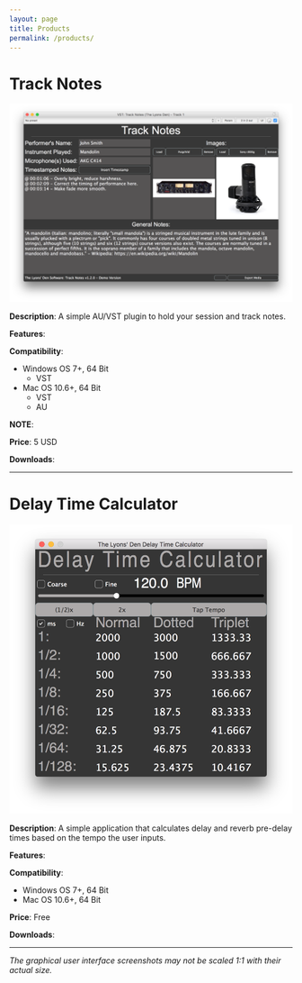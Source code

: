 ```yaml
---
layout: page
title: Products
permalink: /products/
---
```


# Track Notes

![](https://github.com/JosephTLyons/Track-Notes/blob/master/Images/Screenshot.png?raw=true)

**Description**:  A simple AU/VST plugin to hold your session and track notes.

**Features**:

**Compatibility**:
- Windows OS 7+, 64 Bit
    - VST
- Mac OS 10.6+, 64 Bit
    - VST
    - AU

**NOTE**:

**Price**: 5 USD

**Downloads**:

---

# Delay Time Calculator

![](https://github.com/JosephTLyons/GUI-Delay-Time-Calculator/blob/master/Images/Screenshot.png?raw=true)

**Description**: A simple application that calculates delay and reverb pre-delay times based on the tempo the user inputs.

**Features**:

**Compatibility**:
- Windows OS 7+, 64 Bit
- Mac OS 10.6+, 64 Bit

**Price**: Free

**Downloads**:

---

*The graphical user interface screenshots may not be scaled 1:1 with their actual size.*
